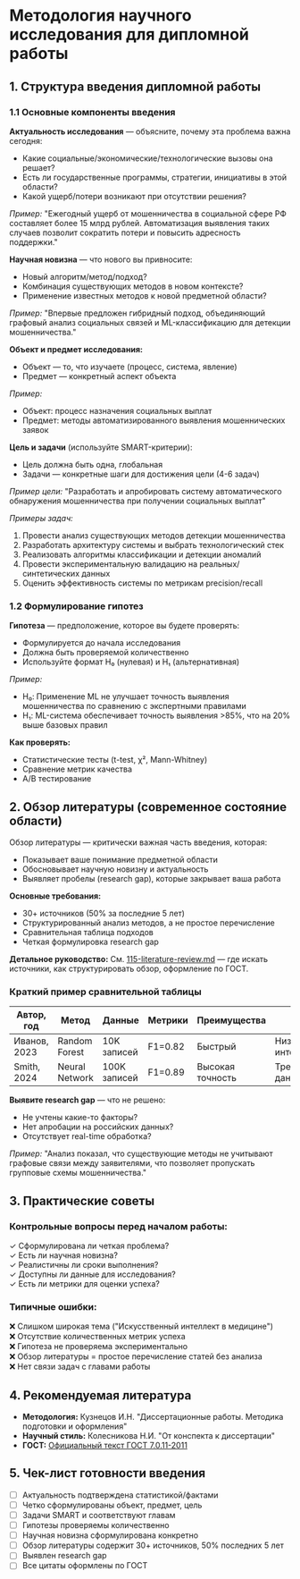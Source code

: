 # Методология научного исследования для дипломной работы

## 1. Структура введения дипломной работы

### 1.1 Основные компоненты введения

**Актуальность исследования** — объясните, почему эта проблема важна сегодня:
- Какие социальные/экономические/технологические вызовы она решает?
- Есть ли государственные программы, стратегии, инициативы в этой области?
- Какой ущерб/потери возникают при отсутствии решения?

*Пример:* "Ежегодный ущерб от мошенничества в социальной сфере РФ составляет более 15 млрд рублей. Автоматизация выявления таких случаев позволит сократить потери и повысить адресность поддержки."

**Научная новизна** — что нового вы привносите:
- Новый алгоритм/метод/подход?
- Комбинация существующих методов в новом контексте?
- Применение известных методов к новой предметной области?

*Пример:* "Впервые предложен гибридный подход, объединяющий графовый анализ социальных связей и ML-классификацию для детекции мошенничества."

**Объект и предмет исследования:**
- Объект — то, что изучаете (процесс, система, явление)
- Предмет — конкретный аспект объекта

*Пример:*
- Объект: процесс назначения социальных выплат
- Предмет: методы автоматизированного выявления мошеннических заявок

**Цель и задачи** (используйте SMART-критерии):
- Цель должна быть одна, глобальная
- Задачи — конкретные шаги для достижения цели (4-6 задач)

*Пример цели:* "Разработать и апробировать систему автоматического обнаружения мошенничества при получении социальных выплат"

*Примеры задач:*
1. Провести анализ существующих методов детекции мошенничества
2. Разработать архитектуру системы и выбрать технологический стек
3. Реализовать алгоритмы классификации и детекции аномалий
4. Провести экспериментальную валидацию на реальных/синтетических данных
5. Оценить эффективность системы по метрикам precision/recall

### 1.2 Формулирование гипотез

**Гипотеза** — предположение, которое вы будете проверять:
- Формулируется до начала исследования
- Должна быть проверяемой количественно
- Используйте формат H₀ (нулевая) и H₁ (альтернативная)

*Пример:*
- H₀: Применение ML не улучшает точность выявления мошенничества по сравнению с экспертными правилами
- H₁: ML-система обеспечивает точность выявления >85%, что на 20% выше базовых правил

**Как проверять:**
- Статистические тесты (t-test, χ², Mann-Whitney)
- Сравнение метрик качества
- A/B тестирование

## 2. Обзор литературы (современное состояние области)

Обзор литературы — критически важная часть введения, которая:
- Показывает ваше понимание предметной области
- Обосновывает научную новизну и актуальность
- Выявляет пробелы (research gap), которые закрывает ваша работа

**Основные требования:**
- 30+ источников (50% за последние 5 лет)
- Структурированный анализ методов, а не простое перечисление
- Сравнительная таблица подходов
- Четкая формулировка research gap

**Детальное руководство:** См. [115-literature-review.md](115-literature-review.md) — где искать источники, как структурировать обзор, оформление по ГОСТ.

### Краткий пример сравнительной таблицы

| Автор, год | Метод | Данные | Метрики | Преимущества | Недостатки |
|------------|-------|--------|---------|--------------|------------|
| Иванов, 2023 | Random Forest | 10K записей | F1=0.82 | Быстрый | Низкая интерпретируемость |
| Smith, 2024 | Neural Network | 100K записей | F1=0.89 | Высокая точность | Требует много данных |

**Выявите research gap** — что не решено:
- Не учтены какие-то факторы?
- Нет апробации на российских данных?
- Отсутствует real-time обработка?

*Пример:* "Анализ показал, что существующие методы не учитывают графовые связи между заявителями, что позволяет пропускать групповые схемы мошенничества."

## 3. Практические советы

### Контрольные вопросы перед началом работы:

✓ Сформулирована ли четкая проблема?  
✓ Есть ли научная новизна?  
✓ Реалистичны ли сроки выполнения?  
✓ Доступны ли данные для исследования?  
✓ Есть ли метрики для оценки успеха?  

### Типичные ошибки:

❌ Слишком широкая тема ("Искусственный интеллект в медицине")  
❌ Отсутствие количественных метрик успеха  
❌ Гипотеза не проверяема экспериментально  
❌ Обзор литературы = простое перечисление статей без анализа  
❌ Нет связи задач с главами работы  

## 4. Рекомендуемая литература

- **Методология:** Кузнецов И.Н. "Диссертационные работы. Методика подготовки и оформления"
- **Научный стиль:** Колесникова Н.И. "От конспекта к диссертации"
- **ГОСТ:** [Официальный текст ГОСТ 7.0.11-2011](http://protect.gost.ru/)

## 5. Чек-лист готовности введения

- [ ] Актуальность подтверждена статистикой/фактами
- [ ] Четко сформулированы объект, предмет, цель
- [ ] Задачи SMART и соответствуют главам
- [ ] Гипотезы проверяемы количественно
- [ ] Научная новизна сформулирована конкретно
- [ ] Обзор литературы содержит 30+ источников, 50% последних 5 лет
- [ ] Выявлен research gap
- [ ] Все цитаты оформлены по ГОСТ
